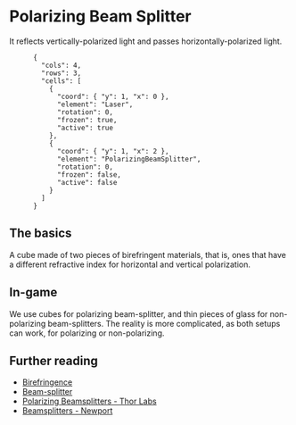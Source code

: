# Polarizing Beam Splitter

It reflects vertically-polarized light and passes horizontally-polarized light.

```{quantum-board}
      {
        "cols": 4,
        "rows": 3,
        "cells": [
          {
            "coord": { "y": 1, "x": 0 },
            "element": "Laser",
            "rotation": 0,
            "frozen": true,
            "active": true
          },
          {
            "coord": { "y": 1, "x": 2 },
            "element": "PolarizingBeamSplitter",
            "rotation": 0,
            "frozen": false,
            "active": false
          }
        ]
      }
```

## The basics

A cube made of two pieces of birefringent materials, that is, ones that have a different refractive index for horizontal and vertical polarization.

## In-game

We use cubes for polarizing beam-splitter, and thin pieces of glass for non-polarizing beam-splitters.
The reality is more complicated, as both setups can work, for polarizing or non-polarizing.

## Further reading

* [Birefringence](https://en.wikipedia.org/wiki/Birefringence)
* [Beam-splitter](https://en.wikipedia.org/wiki/Beam_splitter)
* [Polarizing Beamsplitters - Thor Labs](https://www.thorlabs.com/navigation.cfm?guide_id=2318)
* [Beamsplitters - Newport](https://www.newport.com/c/beamsplitters)
